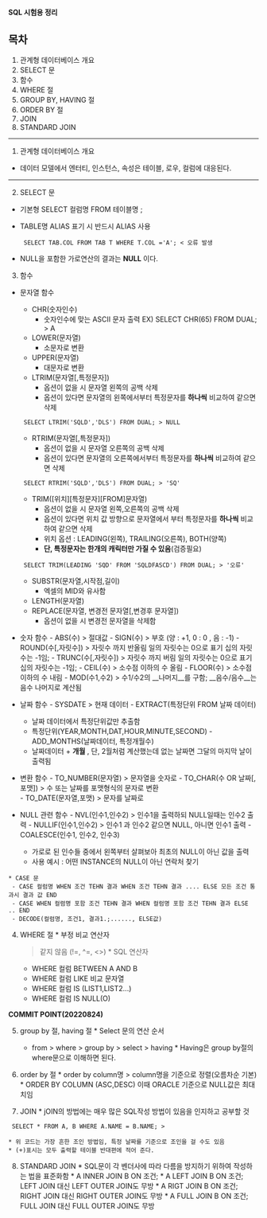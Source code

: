 #### SQL 시험용 정리

## 목차

1. 관계형 데이터베이스 개요
2. SELECT 문
3. 함수
4. WHERE 절
5. GROUP BY, HAVING 절
6. ORDER BY 절
7. JOIN
8. STANDARD JOIN
*********************************************

1. 관계형 데이터베이스 개요
  * 데이터 모델에서 엔터티, 인스턴스, 속성은 테이블, 로우, 컬럼에 대응된다.

***************************************

2. SELECT 문
  * 기본형 SELECT 컬럼명 FROM 테이블명 ;
  * TABLE명 ALIAS 표기 시 반드시 ALIAS 사용

    <PRE><CODE> SELECT TAB.COL FROM TAB T WHERE T.COL ='A'; < 오류 발생 </CODE></PRE>
  
  * NULL을 포함한 가로연산의 결과는 __NULL__ 이다.
  
3. 함수
  * 문자열 함수 
    - CHR(숫자인수) 
      + 숫자인수에 맞는 ASCII 문자 출력 EX) SELECT CHR(65) FROM DUAL; > A
    - LOWER(문자열)
      + 소문자로 변환
    - UPPER(문자열)
      + 대문자로 변환
    - LTRIM(문자열[,특정문자])
      + 옵션이 없을 시 문자열 왼쪽의 공백 삭제
      + 옵션이 있다면 문자열의 왼쪽에서부터 특정문자를 __하나씩__ 비교하여 같으면 삭제
     <PRE><CODE> SELECT LTRIM('SQLD','DLS') FROM DUAL; > NULL </CODE></PRE>  
    - RTRIM(문자열[,특정문자])
      + 옵션이 없을 시 문자열 오른쪽의 공백 삭제
      + 옵션이 있다면 문자열의 오른쪽에서부터 특정문자를 __하나씩__ 비교하여 같으면 삭제
     <PRE><CODE> SELECT RTRIM('SQLD','DLS') FROM DUAL; > 'SQ' </CODE></PRE>  
    - TRIM([위치][특정문자][FROM]문자열)
      + 옵션이 없을 시 문자열 왼쪽,오른쪽의 공백 삭제
      + 옵션이 있다면 위치 값 방향으로 문자열에서 부터 특정문자를 __하나씩__ 비교하여 같으면 삭제
      + 위치 옵션 : LEADING(왼쪽), TRAILING(오른쪽), BOTH(양쪽)
      + __단, 특정문자는 한개의 캐릭터만 가질 수 있음__(검증필요)
     <PRE><CODE> SELECT TRIM(LEADING 'SQD' FROM 'SQLDFASCD') FROM DUAL; > '오류' </CODE></PRE>
    - SUBSTR(문자열,시작점,길이)
      + 엑셀의 MID와 유사함
    - LENGTH(문자열)
    - REPLACE(문자열, 변경전 문자열[,변경후 문자열])
      + 옵션이 없을 시 변경전 문자열을 삭제함   
  
   * 숫자 함수
    - ABS(수) > 절대값
    - SIGN(수) > 부호 (양 : +1, 0 : 0 , 음 : -1)
    - ROUND(수[,자릿수]) > 자릿수 까지 반올림 일의 자릿수는 0으로 표기 십의 자릿수는 -1임;
    - TRUNC(수[,자릿수]) > 자릿수 까지 버림 일의 자릿수는 0으로 표기 십의 자릿수는 -1임;
    - CEIL(수) > 소수점 이하의 수 올림
    - FLOOR(수) > 소수점 이하의 수 내림
    - MOD(수1,수2) > 수1/수2의 __나머지__를 구함; __음수/음수__는 음수 나머지로 계산됨   
  
   * 날짜 함수
    - SYSDATE > 현재 데이터
    - EXTRACT(특정단위 FROM 날짜 데이터)
      + 날짜 데이터에서 특정단위값만 추출함
      + 특정단위(YEAR,MONTH,DAT,HOUR,MINUTE,SECOND)
    - ADD_MONTHS(날짜데이터, 특정개월수)
      + 날짜데이터 + __개월__ , 단, 2월처럼 계산했는데 없는 날짜면 그달의 마지막 날이 출력됨
  
   * 변환 함수
    - TO_NUMBER(문자열) > 문자열을 숫자로
    - TO_CHAR(수 OR 날짜[,포맷]) > 수 또는 날짜를 포맷형식의 문자로 변환    
    - TO_DATE(문자열,포맷) > 문자를 날짜로
  
   * NULL 관련 함수
    - NVL(인수1,인수2) > 인수1을 출력하되 NULL일때는 인수2 출력
    - NULLIF(인수1,인수2) > 인수1 과 인수2 같으면 NULL, 아니면 인수1 출력
    - COALESCE(인수1, 인수2, 인수3)
      + 가로로 된 인수들 중에서 왼쪽부터 살펴보아 최초의 NULL이 아닌 값을 출력
      + 사용 예시 : 어떤 INSTANCE의 NULL이 아닌 연락처 찾기
  
    * CASE 문
     - CASE 컬럼명 WHEN 조건 TEHN 결과 WHEN 조건 TEHN 결과 .... ELSE 모든 조건 통과시 결과 값 END
     - CASE WHEN 컬렴명 포함 조건 TEHN 결과 WHEN 컬럼명 포함 조건 TEHN 결과 ELSE .. END
     - DECODE(컬럼명, 조건1, 결과1.;......, ELSE값)
  
              
  4. WHERE 절
    * 부정 비교 연산자
      > 같지 않음 (!=, ^=, <>)
    * SQL 연산자
      - WHERE 컬럼 BETWEEN A AND B
      - WHERE 컬럼 LIKE 비교 문자열
      - WHERE 컬럼 IS (LIST1,LIST2...)
      - WHERE 컬럼 IS NULL(O)
  
   __COMMIT POINT(20220824)__
  
  5. group by 절, having 절
    * Select 문의 연산 순서
     - from > where > group by > select > having
    * Having은 group by절의 where문으로 이해하면 된다.
 
  6. order by 절
    * order by column명 > column명을 기준으로 정렬(오름차순 기본)
    * ORDER BY COLUMN (ASC,DESC) 이때 ORACLE 기준으로 NULL값은 최대치임
 
  7. JOIN
    * jOIN의 방법에는 매우 많은 SQL작성 방법이 있음을 인지하고 공부할 것
 <PRE><CODE> SELECT * FROM A, B WHERE A.NAME = B.NAME; > </CODE></PRE>
    * 위 코드는 가장 흔한 조인 방법임, 특정 날짜를 기준으로 조인을 걸 수도 있음
    * (+)표시는 모두 출력할 테이블 반대편에 적어 준다. 
  
  8. STANDARD JOIN
    * SQL문이 각 벤더사에 따라 다름을 방지하기 위하여 작성하는 법을 표준화함
    * A INNER JOIN B ON 조건; 
    * A LEFT JOIN B ON 조건; LEFT JOIN 대신 LEFT OUTER JOIN도 무방
    * A RIGT JOIN B ON 조건; RIGHT JOIN 대신 RIGHT OUTER JOIN도 무방
    * A FULL JOIN B ON 조건; FULL JOIN 대신 FULL OUTER JOIN도 무방
   
  
